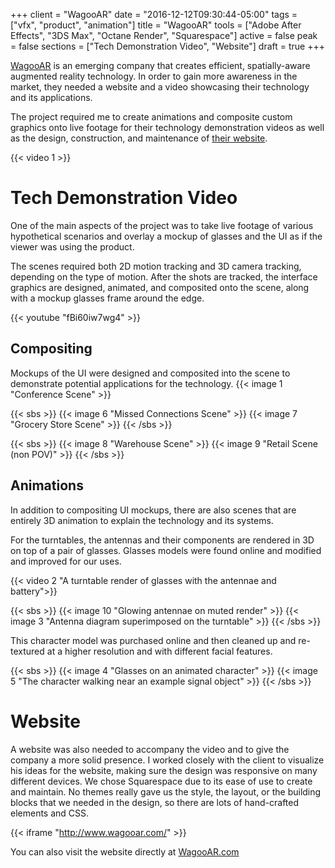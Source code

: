 +++
client = "WagooAR"
date = "2016-12-12T09:30:44-05:00"
tags = ["vfx", "product", "animation"]
title = "WagooAR"
tools = ["Adobe After Effects", "3DS Max", "Octane Render", "Squarespace"]
active = false
peak = false
sections = ["Tech Demonstration Video", "Website"]
draft = true
+++

[WagooAR](http://www.wagooar.com/) is an emerging company that creates efficient, spatially-aware augmented reality technology. In order to gain more awareness in the market, they needed a website and a video showcasing their technology and its applications.<!--more-->

The project required me to create animations and composite custom graphics onto live footage for their technology demonstration videos as well as the design, construction, and maintenance of [their website](http://www.wagooar.com/).

{{< video 1 >}}

# Tech Demonstration Video
One of the main aspects of the project was to take live footage of various hypothetical scenarios and overlay a mockup of glasses and the UI as if the viewer was using the product.

The scenes required both 2D motion tracking and 3D camera tracking, depending on the type of motion. After the shots are tracked, the interface graphics are designed, animated, and composited onto the scene, along with a mockup glasses frame around the edge.

{{< youtube "fBi60iw7wg4" >}}

## Compositing
Mockups of the UI were designed and composited into the scene to demonstrate potential applications for the technology.
{{< image 1 "Conference Scene" >}}

{{< sbs >}}
  {{< image 6 "Missed Connections Scene" >}}
  {{< image 7 "Grocery Store Scene" >}}
{{< /sbs >}}

{{< sbs >}}
  {{< image 8 "Warehouse Scene" >}}
  {{< image 9 "Retail Scene (non POV)" >}}
{{< /sbs >}}

## Animations
In addition to compositing UI mockups, there are also scenes that are entirely 3D animation to explain the technology and its systems.

For the turntables, the antennas and their components are rendered in 3D on top of a pair of glasses. Glasses models were found online and modified and improved for our uses.

{{< video 2 "A turntable render of glasses with the antennae and battery">}}

{{< sbs >}}
{{< image 10 "Glowing antennae on muted render" >}}
{{< image 3 "Antenna diagram superimposed on the turntable" >}}
{{< /sbs >}}

This character model was purchased online and then cleaned up and re-textured at a higher resolution and with different facial features.

{{< sbs >}}
  {{< image 4 "Glasses on an animated character" >}}
  {{< image 5 "The character walking near an example signal object" >}}
{{< /sbs >}}

# Website
A website was also needed to accompany the video and to give the company a more solid presence. I worked closely with the client to visualize his ideas for the website, making sure the design was responsive on many different devices. We chose Squarespace due to its ease of use to create and maintain. No themes really gave us the style, the layout, or the building blocks that we needed in the design, so there are lots of hand-crafted elements and CSS.

{{< iframe "http://www.wagooar.com/" >}}

You can also visit the website directly at [WagooAR.com](http://www.wagooar.com/)
